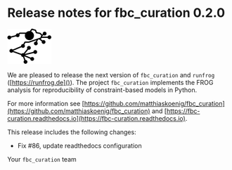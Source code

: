 # Release notes for fbc_curation 0.2.0

![fbc_curation](https://raw.githubusercontent.com/matthiaskoenig/fbc_curation/develop/docs/images/icon/frog_icon_mirror-100x80-300dpi.png)

We are pleased to release the next version of `fbc_curation` and `runfrog` ([https://runfrog.de]()).
The project `fbc_curation` implements the FROG analysis for reproducibility of constraint-based models in Python.

For more information see [https://github.com/matthiaskoenig/fbc_curation](https://github.com/matthiaskoenig/fbc_curation) 
and [https://fbc-curation.readthedocs.io](https://fbc-curation.readthedocs.io). 


This release includes the following changes:
- Fix #86, update readthedocs configuration


Your `fbc_curation` team
